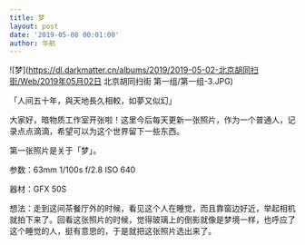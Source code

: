 ```yaml
---
title: 梦
layout: post
date: '2019-05-08 00:01:00'
author: 华航
---
```


![梦](https://dl.darkmatter.cn/albums/2019/2019-05-02-北京胡同扫街/Web/2019年05月02日 北京胡同扫街 第一组/第一组-3.JPG)

「人间五十年，與天地長久相較，如夢又似幻」

大家好，暗物质工作室开张啦！这里今后每天更新一张照片，作为一个普通人，记录点点滴滴，希望可以为这个世界留下一些东西。

第一张照片是关于「梦」。

参数：63mm 1/100s f/2.8 ISO 640

器材：GFX 50S

想法：走到这间茶餐厅外的时候，看见这个人在睡觉，而且靠窗边好近，举起相机就拍下来了。回看这张照片的时候，觉得玻璃上的倒影就像是梦境一样，也呼应了这个睡觉的人，挺有意思的，于是就把这张照片选出来了。